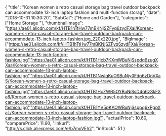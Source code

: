 {
	"title": "Korean women s retro casual storage bag travel outdoor backpack can accommodate 13-inch laptop fashion and multi-function storag",
	"date": "2018-10-31 10:30:20",
	"SubCat": ["Home and Garden"],
	"categories": ["Home Storage "],
	"thumbnailImage": "https://ae01.alicdn.com/kf/HTB1hTtHw77mBKNjSZFyq6zydFXai/Korean-women-s-retro-casual-storage-bag-travel-outdoor-backpack-can-accommodate-13-inch-laptop-fashion.jpg_220x220.jpg",
	"BigImage": ["https://ae01.alicdn.com/kf/HTB1hTtHw77mBKNjSZFyq6zydFXai/Korean-women-s-retro-casual-storage-bag-travel-outdoor-backpack-can-accommodate-13-inch-laptop-fashion.jpg","https://ae01.alicdn.com/kf/HTB1Hcb7KXmWBuNjSspdq6zugXXaa/Korean-women-s-retro-casual-storage-bag-travel-outdoor-backpack-can-accommodate-13-inch-laptop-fashion.jpg","https://ae01.alicdn.com/kf/HTB1NwlqKuOSBuNjy0Fdq6zDnVXaS/Korean-women-s-retro-casual-storage-bag-travel-outdoor-backpack-can-accommodate-13-inch-laptop-fashion.jpg","https://ae01.alicdn.com/kf/HTB1HcZWB5OYBuNjSsD4q6zSkFXa8/Korean-women-s-retro-casual-storage-bag-travel-outdoor-backpack-can-accommodate-13-inch-laptop-fashion.jpg","https://ae01.alicdn.com/kf/HTB1YV5pKAOWBuNjSsppq6xPgpXaL/Korean-women-s-retro-casual-storage-bag-travel-outdoor-backpack-can-accommodate-13-inch-laptop-fashion.jpg"],
	"actualPrice": 10.60,
	"comparePrice": 11.60,
	"linkurl": "http://s.click.aliexpress.com/e/b7moVEh2",
	"inStock": 51
}
